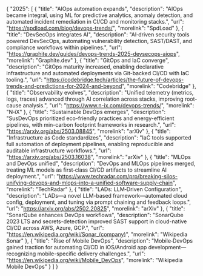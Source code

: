 {
  "2025": [
    {
      "title": "AIOps automation expands",
      "description": "AIOps became integral, using ML for predictive analytics, anomaly detection, and automated incident remediation in CI/CD and monitoring stacks.",
      "url": "https://spdload.com/blog/devops-trends/",
      "morelink": "SpdLoad"
    },
    {
      "title": "DevSecOps integrates AI",
      "description": "AI‑driven security tools powered DevSecOps, automating vulnerability detection, SAST/DAST, and compliance workflows within pipelines.",
      "url": "https://graphite.dev/guides/devops-trends-2025-devsecops-aiops",
      "morelink": "Graphite.dev"
    },
    {
      "title": "GitOps and IaC converge",
      "description": "GitOps maturity increased, enabling declarative infrastructure and automated deployments via Git-backed CI/CD with IaC tooling.",
      "url": "https://codebridge.tech/articles/the-future-of-devops-trends-and-predictions-for-2024-and-beyond",
      "morelink": "Codebridge"
    },
    {
      "title": "Observability evolves",
      "description": "Unified telemetry (metrics, logs, traces) advanced through AI correlation across stacks, improving root-cause analysis.",
      "url": "https://www.n-ix.com/devops-trends/",
      "morelink": "N‑iX"
    },
    {
      "title": "Sustainable DevOps emerges",
      "description": "SusDevOps prioritized eco-friendly practices and energy-efficient pipelines, with min-carbon footprint frameworks in research.",
      "url": "https://arxiv.org/abs/2503.08845",
      "morelink": "arXiv"
    },
    {
      "title": "Infrastructure as Code standardizes",
      "description": "IaC tools supported full automation of deployment pipelines, enabling reproducible and auditable infrastructure workflows.",
      "url": "https://arxiv.org/abs/2503.16038",
      "morelink": "arXiv"
    },
    {
      "title": "MLOps and DevOps unified",
      "description": "DevOps and MLOps pipelines merged, treating ML models as first‑class CI/CD artifacts to streamline AI deployment.",
      "url": "https://www.techradar.com/pro/breaking-silos-unifying-devops-and-mlops-into-a-unified-software-supply-chain",
      "morelink": "TechRadar"
    },
    {
      "title": "LADs: LLM‑Driven Configuration",
      "description": "LADs—a novel LLM-based framework—automated cloud config, deployment, and tuning via prompt chaining and feedback loops.",
      "url": "https://arxiv.org/abs/2502.20825",
      "morelink": "arXiv"
    },
    {
      "title": "SonarQube enhances DevOps workflows",
      "description": "SonarQube 2023 LTS and secrets-detection improved SAST support in cloud-native CI/CD across AWS, Azure, GCP.",
      "url": "https://en.wikipedia.org/wiki/Sonar_(company)",
      "morelink": "Wikipedia Sonar"
    },
    {
      "title": "Rise of Mobile DevOps",
      "description": "Mobile‑DevOps gained traction for automating CI/CD in iOS/Android app development—recognizing mobile-specific delivery challenges.",
      "url": "https://en.wikipedia.org/wiki/Mobile_DevOps",
      "morelink": "Wikipedia Mobile DevOps"
    }
  ]
}
